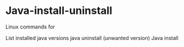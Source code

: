 # Java-install-uninstall
Linux commands for 

List installed java versions
java uninstall (unwanted version)
Java install

